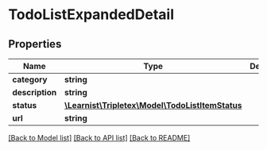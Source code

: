 # TodoListExpandedDetail

## Properties
Name | Type | Description | Notes
------------ | ------------- | ------------- | -------------
**category** | **string** |  | [optional] 
**description** | **string** |  | [optional] 
**status** | [**\Learnist\Tripletex\Model\TodoListItemStatus**](TodoListItemStatus.md) |  | [optional] 
**url** | **string** |  | [optional] 

[[Back to Model list]](../../README.md#documentation-for-models) [[Back to API list]](../../README.md#documentation-for-api-endpoints) [[Back to README]](../../README.md)

